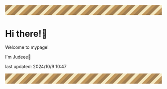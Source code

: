 <!-- Header image -->
<img src="./pokemon/pokemon_8.png" width="1000">

# Hi there!👋

Welcome to mypage!

I'm Judeee🐷

last updated: 2024/10/9 10:47

<!-- Footer image -->
<img src="./pokemon/pokemon_8.png" width="1000">
